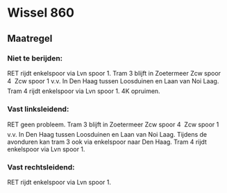 # Wissel 860
## Maatregel
### Niet te berijden:
RET rijdt enkelspoor via Lvn spoor 1.
Tram 3 blijft in Zoetermeer Zcw spoor 4  Zcw spoor 1 v.v.
In Den Haag tussen Loosduinen en Laan van Noi Laag.
Tram 4 rijdt enkelspoor via Lvn spoor 1.
4K opruimen.
### Vast linksleidend:
RET geen probleem.
Tram 3 blijft in Zoetermeer Zcw spoor 4  Zcw spoor 1 v.v.
In Den Haag tussen Loosduinen en Laan van Noi Laag.
Tijdens de avonduren kan tram 3 ook via enkelspoor naar Den Haag.
Tram 4 rijdt enkelspoor via Lvn spoor 1.
### Vast rechtsleidend:
RET rijdt enkelspoor via Lvn spoor 1.